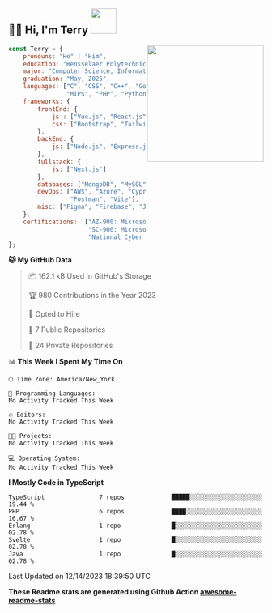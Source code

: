 <h2>👋🏻 Hi, I'm Terry <img src="https://media.giphy.com/media/12oufCB0MyZ1Go/giphy.gif" width="50"></h2>

<img align='right' src="https://media.giphy.com/media/fkZukR450RQ1qnGaq9/giphy.gif" width="230">

```javascript
const Terry = {
    pronouns: "He" | "Him",
    education: "Rensselaer Polytechnic Institute",
    major: "Computer Science, Information Technology and Web Science",
    graduation: "May, 2025",
    languages: ["C", "CSS", "C++", "Go", "Haskell", "HTML", "Java", "Javascript",
                "MIPS", "PHP", "Python", "SQL", "Typescript", "Verilog"],
    frameworks: {
        frontEnd: {
            js : ["Vue.js", "React.js"],
            css: ["Bootstrap", "Tailwind", "Quasar"]
        },
        backEnd: {
            js: ["Node.js", "Express.js"],
        },
        fullstack: {
            js: ["Next.js"]
        },
        databases: ["MongoDB", "MySQL", "PostgreSQL"],
        devOps: ["AWS", "Azure", "Cypress", "Docker🐳", "GitHub", "Playwright",
                 "Postman", "Vite"],
        misc: ["Figma", "Firebase", "Jira", "LaTeX"]
    },
    certifications:  ["AZ‐900: Microsoft Azure Fundamentals",
                      "SC‐900: Microsoft Security, Compliance, and Identity Fundamentals",
                      "National Cyber League Team Game: 4TH PLACE OUT OF 3593"],
};
```
<!--START_SECTION:waka-->
**🐱 My GitHub Data** 

> 📦 162.1 kB Used in GitHub's Storage 
 > 
> 🏆 980 Contributions in the Year 2023
 > 
> 💼 Opted to Hire
 > 
> 📜 7 Public Repositories 
 > 
> 🔑 24 Private Repositories 
 > 
📊 **This Week I Spent My Time On** 

```text
🕑︎ Time Zone: America/New_York

💬 Programming Languages: 
No Activity Tracked This Week

🔥 Editors: 
No Activity Tracked This Week

🐱‍💻 Projects: 
No Activity Tracked This Week

💻 Operating System: 
No Activity Tracked This Week
```

**I Mostly Code in TypeScript** 

```text
TypeScript               7 repos             █████░░░░░░░░░░░░░░░░░░░░   19.44 % 
PHP                      6 repos             ████░░░░░░░░░░░░░░░░░░░░░   16.67 % 
Erlang                   1 repo              █░░░░░░░░░░░░░░░░░░░░░░░░   02.78 % 
Svelte                   1 repo              █░░░░░░░░░░░░░░░░░░░░░░░░   02.78 % 
Java                     1 repo              █░░░░░░░░░░░░░░░░░░░░░░░░   02.78 % 
```




 Last Updated on 12/14/2023 18:39:50 UTC
<!--END_SECTION:waka-->

**These Readme stats are generated using Github Action [awesome-readme-stats](https://github.com/anmol098/waka-readme-stats)**
